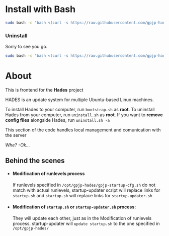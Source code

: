 # Install with Bash

```bash
sudo bash -c "bash <(curl -s https://raw.githubusercontent.com/gpjp-hades/Scripts/master/bootstrap.sh)"
```
### Uninstall
Sorry to see you go.
```bash
sudo bash -c "bash <(curl -s https://raw.githubusercontent.com/gpjp-hades/Scripts/master/uninstall.sh) -a"
```
# About
This is frontend for the **Hades** project

HADES is an update system for multiple Ubuntu-based Linux machines.

To install Hades to your computer, run ```bootstrap.sh``` as **root**.
To uninstall Hades from your computer, run ```uninstall.sh``` as **root**. 
If you want to **remove config files** alongside Hades, run ```uninstall.sh -a```

This section of the code handles local management and comunication with the server

  *Whe? -Ok...*

## Behind the scenes
* #### Modification of runlevels process

    If runlevels specified in ```/opt/gpjp-hades/gpjp-startup-cfg.sh``` 
do not match with actual runlevels, startup-updater script will 
replace links for ```startup.sh``` and ```startup.sh``` will replace links for
```startup-updater.sh```

* #### Modification of ```startup.sh``` or ```startup-updater.sh``` process:

    They will update each other, just as in the Modification of runlevels process.
startup-updater will ```update startup.sh``` to the one specified in ```/opt/gpjp-hades/```
